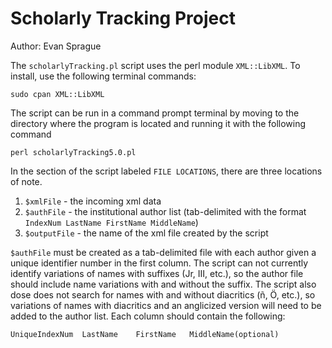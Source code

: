 # Scholarly Tracking Project
Author: Evan Sprague

The `scholarlyTracking.pl` script uses the perl module `XML::LibXML`.
To install, use the following terminal commands:

    sudo cpan XML::LibXML

The script can be run in a command prompt terminal by moving to the
directory where the program is located and running it with the
following command

    perl scholarlyTracking5.0.pl

In the section of the script labeled `FILE LOCATIONS`, there are three
locations of note.

1. `$xmlFile` - the incoming xml data
2. `$authFile` - the institutional author list (tab-delimited with the
   format `IndexNum LastName FirstName MiddleName`)
3. `$outputFile` - the name of the xml file created by the script

`$authFile` must be created as a tab-delimited file with each author
given a unique identifier number in the first column.  The script can
not currently identify variations of names with suffixes (Jr, III,
etc.), so the author file should include name variations with and
without the suffix.  The script also dose does not search for names
with and without diacritics (ñ, Ö, etc.), so variations of names with
diacritics and an anglicized version will need to be added to the
author list.  Each column should contain the following:

    UniqueIndexNum  LastName    FirstName   MiddleName(optional)
